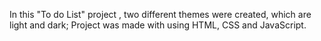 In this "To do List" project , two different themes were created, which are light and dark; 
Project was made with using HTML, CSS and JavaScript.
